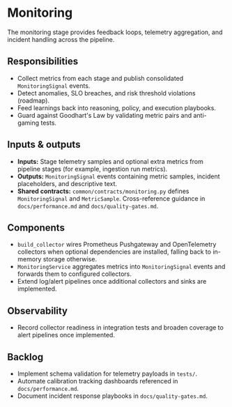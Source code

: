 # Monitoring

The monitoring stage provides feedback loops, telemetry aggregation, and
incident handling across the pipeline.

## Responsibilities

- Collect metrics from each stage and publish consolidated `MonitoringSignal`
  events.
- Detect anomalies, SLO breaches, and risk threshold violations (roadmap).
- Feed learnings back into reasoning, policy, and execution playbooks.
- Guard against Goodhart's Law by validating metric pairs and anti-gaming tests.

## Inputs & outputs

- **Inputs:** Stage telemetry samples and optional extra metrics from pipeline
  stages (for example, ingestion run metrics).
- **Outputs:** `MonitoringSignal` events containing metric samples, incident
  placeholders, and descriptive text.
- **Shared contracts:** `common/contracts/monitoring.py` defines
  `MonitoringSignal` and `MetricSample`. Cross-reference guidance in
  `docs/performance.md` and `docs/quality-gates.md`.

## Components

- `build_collector` wires Prometheus Pushgateway and OpenTelemetry collectors
  when optional dependencies are installed, falling back to in-memory
  storage otherwise.
- `MonitoringService` aggregates metrics into `MonitoringSignal` events and
  forwards them to configured collectors.
- Extend log/alert pipelines once additional collectors and sinks are
  implemented.

## Observability

- Record collector readiness in integration tests and broaden coverage to
  alert pipelines once implemented.

## Backlog

- Implement schema validation for telemetry payloads in `tests/`.
- Automate calibration tracking dashboards referenced in `docs/performance.md`.
- Document incident response playbooks in `docs/quality-gates.md`.
